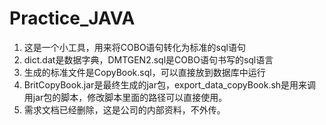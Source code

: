 # Practice_JAVA
1. 这是一个小工具，用来将COBO语句转化为标准的sql语句
2. dict.dat是数据字典，DMTGEN2.sql是COBO语句书写的sql语言
3. 生成的标准文件是CopyBook.sql，可以直接放到数据库中运行
4. BritCopyBook.jar是最终生成的jar包，export_data_copyBook.sh是用来调用jar包的脚本，修改脚本里面的路径可以直接使用。
5. 需求文档已经删除，这是公司的内部资料，不外传。

